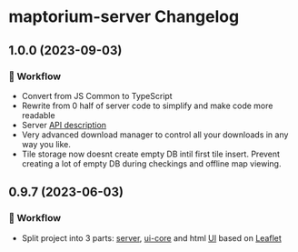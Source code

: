 maptorium-server Changelog
=================

## 1.0.0 (2023-09-03)

### 🔧 Workflow
* Convert from JS Common to TypeScript
* Rewrite from 0 half of server code to simplify and make code more readable
* Server [API description](./API.md)
* Very advanced download manager to control all your downloads in any way you like.
* Tile storage now doesnt create empty DB intil first tile insert. Prevent creating a lot of empty DB during checkings and offline map viewing.

## 0.9.7 (2023-06-03)

### 🔧 Workflow
* Split project into 3 parts: [server](https://github.com/gunyakov/maptorium-server), [ui-core](https://github.com/gunyakov/maptorium-ui) and html [UI](https://github.com/gunyakov/maptorium-leaflet) based on [Leaflet](https://github.com/Leaflet/leaflet)
